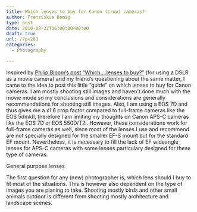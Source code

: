 ```yaml
---
title: Which lenses to buy for Canon (crop) cameras?
author: Franziskus Domig
type: post
date: 2010-08-22T16:00:00+00:00
draft: true
url: /?p=283
categories:
  - Photography

---
```

Inspired by [Philip Bloom&#8217;s post &#8220;Which&#8230;.lenses to buy?&#8221;][1] (for using a DSLR as a movie camera) and my friend&#8217;s questioning about the same matter, I came to the idea to post this little &#8220;guide&#8221; on which lenses to buy for Canon cameras. I am mostly shooting still images and haven&#8217;t done much with the movie mode so my conclusions and considerations are generally recommendations for shooting still images. Also, I am using a EOS 7D and thus gives me a x1.6 crop factor compared to full-frame cameras like the EOS 5dmkII, therefore I am limiting my thoughts on Canon APS-C cameras like the EOS 7D or EOS 550D/T2i. However, these considerations work for full-frame cameras as well, since most of the lenses I use and recommend are not specially designed for the smaller EF-S mount but for the standard EF mount. Nevertheless, it is necessary to fill the lack of EF wideangle lenses for APS-C cameras with some lenses particulary designed for these type of cameras.

General purpose lenses

The first question for any (new) photographer is, which lens should I buy to fit most of the situations. This is however also dependent on the type of images you are planing to take. Shooting mostly birds and other small animals outdoor is different from shooting mostly architecture and landscape scenes.

 [1]: http://philipbloom.net/2010/08/20/which-lenses-to-buy/
